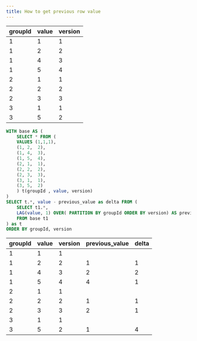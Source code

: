 ```yaml
---
title: How to get previous row value
---
```


| groupId | value | version |
| ------- | ----- | ------- |
| 1       | 1     | 1       |
| 1       | 2     | 2       |
| 1       | 4     | 3       |
| 1       | 5     | 4       |
| 2       | 1     | 1       |
| 2       | 2     | 2       |
| 2       | 3     | 3       |
| 3       | 1     | 1       |
| 3       | 5     | 2       |


```sql {16}
WITH base AS (
	SELECT * FROM (
	VALUES (1,1,1),
	(1, 2,	2),
	(1, 4,	3),
	(1, 5,	4),
	(2, 1,	1),
	(2, 2,	2),
	(2, 3,	3),
	(3, 1,	1),
	(3, 5,	2)
	) t(groupId , value, version)
)
SELECT t.*, value - previous_value as delta FROM (
	SELECT t1.*, 
    LAG(value, 1) OVER( PARTITION BY groupId ORDER BY version) AS previous_value
	FROM base t1
) as t
ORDER BY groupId, version
```

| groupId | value | version | previous_value | delta |
| ------- | ----- | ------- | -------------- | ----- |
| 1       | 1     | 1       |                |       |
| 1       | 2     | 2       | 1              | 1     |
| 1       | 4     | 3       | 2              | 2     |
| 1       | 5     | 4       | 4              | 1     |
| 2       | 1     | 1       |                |       |
| 2       | 2     | 2       | 1              | 1     |
| 2       | 3     | 3       | 2              | 1     |
| 3       | 1     | 1       |                |       |
| 3       | 5     | 2       | 1              | 4     |